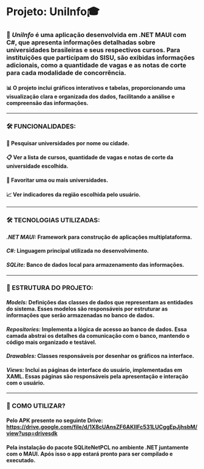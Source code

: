 # Projeto: UniInfo🎓 

### 📱 *UniInfo* é uma aplicação desenvolvida em .NET MAUI com C#, que apresenta informações detalhadas sobre universidades brasileiras e seus respectivos cursos. Para instituições que participam do SISU, são exibidas informações adicionais, como a quantidade de vagas e as notas de corte para cada modalidade de concorrência.
#### 📊 O projeto inclui gráficos interativos e tabelas, proporcionando uma visualização clara e organizada dos dados, facilitando a análise e compreensão das informações.
---
### 🛠️ FUNCIONALIDADES:
#### 🔎 Pesquisar universidades por nome ou cidade.
#### 📋 Ver a lista de cursos, quantidade de vagas e notas de corte da universidade escolhida.
#### 💖 Favoritar uma ou mais universidades.
#### 📈 Ver indicadores da região escolhida pelo usuário.
---
### 🛠️ TECNOLOGIAS UTILIZADAS:
#### *.NET MAUI:* Framework para construção de aplicações multiplataforma.
#### *C#:* Linguagem principal utilizada no desenvolvimento.
#### *SQLite:* Banco de dados local para armazenamento das informações.
---
### 📂 ESTRUTURA DO PROJETO:
#### *Models:*  Definições das classes de dados que representam as entidades do sistema. Esses modelos são responsáveis por estruturar as informações que serão armazenadas no banco de dados.
#### *Repositories:* Implementa a lógica de acesso ao banco de dados. Essa camada abstrai os detalhes da comunicação com o banco, mantendo o código mais organizado e testável.
#### *Drawables:* Classes responsáveis por desenhar os gráficos na interface.
#### *Views:* Inclui as páginas de interface do usuário, implementadas em XAML. Essas páginas são responsáveis pela apresentação e interação com o usuário.
---
### 📱 COMO UTILIZAR?
#### Pelo APK presente no seguinte Drive: https://drive.google.com/file/d/1X8cUAnsZF6AKIIFc531LUCggEpJjhsbM/view?usp=drivesdk
#### Pela instalação do pacote SQLiteNetPCL no ambiente .NET juntamente com o MAUI. Após isso o app estará pronto para ser compilado e executado.
